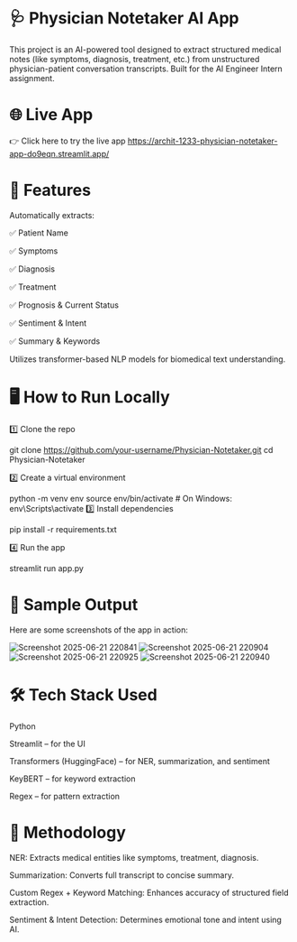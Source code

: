 # 🩺 Physician Notetaker AI App
This project is an AI-powered tool designed to extract structured medical notes (like symptoms, diagnosis, treatment, etc.) from unstructured physician-patient conversation transcripts. Built for the AI Engineer Intern assignment.

# 🌐 Live App
👉 Click here to try the live app
https://archit-1233-physician-notetaker-app-do9eqn.streamlit.app/

# 🧠 Features
Automatically extracts:

✅ Patient Name

✅ Symptoms

✅ Diagnosis

✅ Treatment

✅ Prognosis & Current Status

✅ Sentiment & Intent

✅ Summary & Keywords

Utilizes transformer-based NLP models for biomedical text understanding.

# 🖥️ How to Run Locally
1️⃣ Clone the repo

git clone https://github.com/your-username/Physician-Notetaker.git
cd Physician-Notetaker

2️⃣ Create a virtual environment

python -m venv env
source env/bin/activate   # On Windows: env\Scripts\activate
3️⃣ Install dependencies

pip install -r requirements.txt

4️⃣ Run the app

streamlit run app.py

# 📸 Sample Output
Here are some screenshots of the app in action:

![Screenshot 2025-06-21 220841](https://github.com/user-attachments/assets/146beca3-2689-4249-9881-ecfecf3bbb05)
![Screenshot 2025-06-21 220904](https://github.com/user-attachments/assets/a07da3b6-a0da-42c3-bf53-c6e642e94560)
![Screenshot 2025-06-21 220925](https://github.com/user-attachments/assets/1ead2bef-6337-4091-9695-fa9ed090b330)
![Screenshot 2025-06-21 220940](https://github.com/user-attachments/assets/ba73f775-8a5a-4ea9-b0ba-404563f58958)

# 🛠️ Tech Stack Used
Python

Streamlit – for the UI

Transformers (HuggingFace) – for NER, summarization, and sentiment

KeyBERT – for keyword extraction

Regex – for pattern extraction

# 🧩 Methodology
NER: Extracts medical entities like symptoms, treatment, diagnosis.

Summarization: Converts full transcript to concise summary.

Custom Regex + Keyword Matching: Enhances accuracy of structured field extraction.

Sentiment & Intent Detection: Determines emotional tone and intent using AI.








